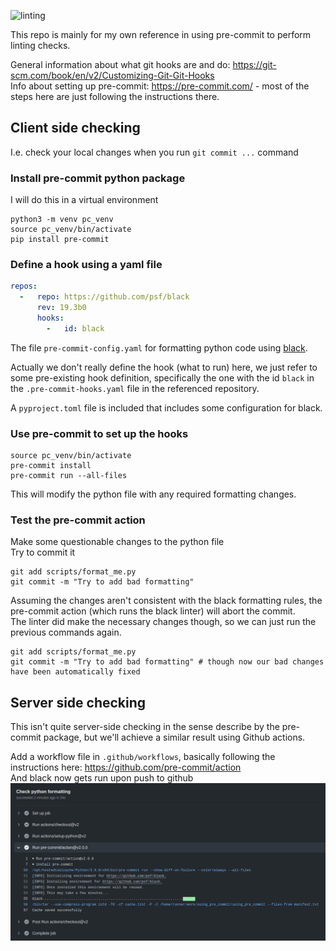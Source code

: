 ![linting](https://github.com/matt769/using_pre_commit/workflows/linting/badge.svg)

This repo is mainly for my own reference in using pre-commit to perform linting checks.  

General information about what git hooks are and do: https://git-scm.com/book/en/v2/Customizing-Git-Git-Hooks  
Info about setting up pre-commit: https://pre-commit.com/ - most of the steps here are just following the instructions there.

## Client side checking
I.e. check your local changes when you run `git commit ...` command

### Install pre-commit python package
I will do this in a virtual environment
```shell script
python3 -m venv pc_venv
source pc_venv/bin/activate
pip install pre-commit
```

### Define a hook using a yaml file
```yaml
repos:
  -   repo: https://github.com/psf/black
      rev: 19.3b0
      hooks:
        -   id: black
```
The file `pre-commit-config.yaml` for formatting python code using [black](https://pypi.org/project/black/).  

Actually we don't really define the hook (what to run) here, we just refer to some pre-existing hook definition, specifically the one with the id `black` in the `.pre-commit-hooks.yaml` file in the referenced repository.  

A `pyproject.toml` file is included that includes some configuration for black.

### Use pre-commit to set up the hooks
```shell script
source pc_venv/bin/activate
pre-commit install
pre-commit run --all-files
```
This will modify the python file with any required formatting changes.

### Test the pre-commit action
Make some questionable changes to the python file  
Try to commit it  
```shell script
git add scripts/format_me.py
git commit -m "Try to add bad formatting"
```
Assuming the changes aren't consistent with the black formatting rules, the pre-commit action (which runs the black linter) will abort the commit.  
The linter did make the necessary changes though, so we can just run the previous commands again. 
```shell script
git add scripts/format_me.py
git commit -m "Try to add bad formatting" # though now our bad changes have been automatically fixed
```

## Server side checking
This isn't quite server-side checking in the sense describe by the pre-commit package, but we'll achieve a similar result using Github actions.  

Add a workflow file in `.github/workflows`, basically following the instructions here: https://github.com/pre-commit/action  
And black now gets run upon push to github  
![workflow](black_action_passed.png)








